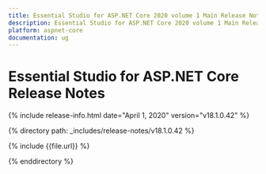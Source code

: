 ```yaml
---
title: Essential Studio for ASP.NET Core 2020 volume 1 Main Release Notes  
description: Essential Studio for ASP.NET Core 2020 volume 1 Main Release Notes  
platform: aspnet-core
documentation: ug
---
```


# Essential Studio for ASP.NET Core  Release Notes  

{% include release-info.html date="April 1, 2020"  version="v18.1.0.42" %} 


{% directory path: _includes/release-notes/v18.1.0.42 %}

{% include {{file.url}} %}

{% enddirectory %}